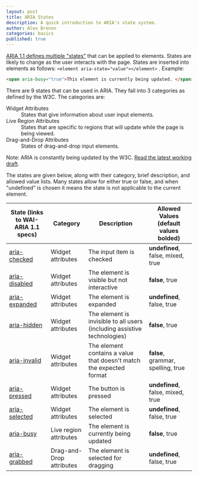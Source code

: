 ```yaml
---
layout: post
title: ARIA States
description: A quick introduction to ARIA's state system.
author: Alex Brenon
categories: basics
published: true
---
```

[ARIA 1.1 defines multiple "states"](https://www.w3.org/WAI/PF/aria-1.1/states_and_properties) that can be applied to elements. States are likely to change as the user interacts with the page. States are inserted into elements as follows: `<element aria-state="value"></element>` . Example: 
```html
<span aria-busy="true">This element is currently being updated. </span> 
```
There are 9 states that can be used in ARIA. They fall into 3 categories as defined by the W3C. The categories are:
<dl>
  <dt>Widget Attributes</dt>
  <dd>States that give information about user input elements.</dd>
  <dt>Live Region Attributes</dt>
  <dd>States that are specific to regions that will update while the page is being viewed.</dd>
  <dt>Drag-and-Drop Attributes</dt>
  <dd>States of drag-and-drop input elements.</dd>
</dl>

Note: ARIA is constantly being updated by the W3C. [Read the latest working draft](https://w3c.github.io/aria/).

The states are given below, along with their category, brief description, and allowed value lists. Many states allow for either true or false, and when "undefined" is chosen it means the state is not applicable to the current element. 

State (links to WAI-ARIA 1.1 specs) | Category | Description | Allowed Values (**default values bolded**)
---|---|---|---
[aria-checked](https://www.w3.org/WAI/PF/aria-1.1/states_and_properties#aria-checked) | Widget attributes | The input item is checked |**undefined**, false, mixed, true
[aria-disabled](https://www.w3.org/WAI/PF/aria-1.1/states_and_properties#aria-disabled) | Widget attributes | The element is visible but not interactive | **false**, true
[aria-expanded](https://www.w3.org/WAI/PF/aria-1.1/states_and_properties#aria-expanded) | Widget attributes | The element is expanded | **undefined**, false, true
[aria-hidden](https://www.w3.org/WAI/PF/aria-1.1/states_and_properties#aria-hidden) | Widget attributes | The element is invisible to all users (including assistive technologies) | **false**, true
[aria-invalid](https://www.w3.org/WAI/PF/aria-1.1/states_and_properties#aria-invalid) | Widget attributes | The element contains a value that doesn't match the expected format | **false**, grammar, spelling, true
[aria-pressed](https://www.w3.org/WAI/PF/aria-1.1/states_and_properties#aria-pressed) | Widget attributes | The button is pressed | **undefined**, false, mixed, true
[aria-selected](https://www.w3.org/WAI/PF/aria-1.1/states_and_properties#aria-selected) | Widget attributes | The element is selected | **undefined**, false, true
[aria-busy](https://www.w3.org/WAI/PF/aria-1.1/states_and_properties#aria-busy) | Live region attributes | The element is currently being updated | **false**, true
[aria-grabbed](https://www.w3.org/WAI/PF/aria-1.1/states_and_properties#aria-grabbed) | Drag-and-Drop attributes | The element is selected for dragging | **undefined**, false, true
